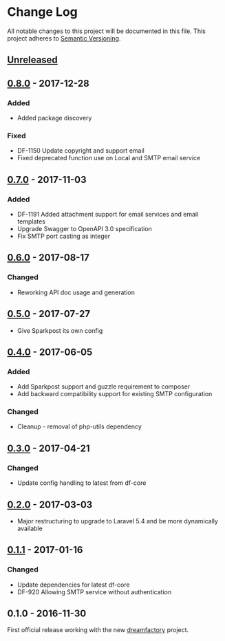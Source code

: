 # Change Log
All notable changes to this project will be documented in this file.
This project adheres to [Semantic Versioning](http://semver.org/).

## [Unreleased]

## [0.8.0] - 2017-12-28
### Added
- Added package discovery
### Fixed
- DF-1150 Update copyright and support email
- Fixed deprecated function use on Local and SMTP email service

## [0.7.0] - 2017-11-03
### Added
- DF-1191 Added attachment support for email services and email templates
- Upgrade Swagger to OpenAPI 3.0 specification
- Fix SMTP port casting as integer

## [0.6.0] - 2017-08-17
### Changed
- Reworking API doc usage and generation

## [0.5.0] - 2017-07-27
- Give Sparkpost its own config

## [0.4.0] - 2017-06-05
### Added
- Add Sparkpost support and guzzle requirement to composer
- Add backward compatibility support for existing SMTP configuration
### Changed
- Cleanup - removal of php-utils dependency

## [0.3.0] - 2017-04-21
### Changed
- Update config handling to latest from df-core

## [0.2.0] - 2017-03-03
- Major restructuring to upgrade to Laravel 5.4 and be more dynamically available

## [0.1.1] - 2017-01-16
### Changed
- Update dependencies for latest df-core
- DF-920 Allowing SMTP service without authentication

## 0.1.0 - 2016-11-30
First official release working with the new [dreamfactory](https://github.com/dreamfactorysoftware/dreamfactory) project.

[Unreleased]: https://github.com/dreamfactorysoftware/df-email/compare/0.8.0...HEAD
[0.8.0]: https://github.com/dreamfactorysoftware/df-email/compare/0.7.0...0.8.0
[0.7.0]: https://github.com/dreamfactorysoftware/df-email/compare/0.6.0...0.7.0
[0.6.0]: https://github.com/dreamfactorysoftware/df-email/compare/0.5.0...0.6.0
[0.5.0]: https://github.com/dreamfactorysoftware/df-email/compare/0.4.0...0.5.0
[0.4.0]: https://github.com/dreamfactorysoftware/df-email/compare/0.3.0...0.4.0
[0.3.0]: https://github.com/dreamfactorysoftware/df-email/compare/0.2.0...0.3.0
[0.2.0]: https://github.com/dreamfactorysoftware/df-email/compare/0.1.1...0.2.0
[0.1.1]: https://github.com/dreamfactorysoftware/df-email/compare/0.1.0...0.1.1
